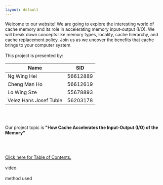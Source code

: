 ```yaml
---
layout: default
---
```

<head>
     <style>
        .centered-table {
            margin-left: auto;
            margin-right: auto;
        }
    </style>
    <script>
   var firstname = sessionStorage.getItem("firstname");
   function greeting() {
      firstname = prompt("What is your first name?");
      var firstname = firstname[0].toUpperCase() + firstname.substring(1);
 document.getElementById('message').innerHTML = 'Hello ' + firstname + '!' + ' Welcome to our project!';
}
function checkFirstVisit() {
     // var isFirstVisit = localStorage.getItem('firstVisit'); 
      if (firstname === null || firstname === undefined) {greeting()
      } else {
        alert("Welcome back, " + firstname +"!");
      }
    }
  </script>
</head>
    
<body onload='checkFirstVisit();'>
 <div id="message"></div>

<div class="bodytext"><div class="middle">
Welcome to our website! We are going to explore the interesting world of cache memory and its role in accelerating memory input-output (I/O). We will break down concepts like memory types, locality, cache hierarchy, and cache replacement policy. Join us as we uncover the benefits that cache brings to your computer system. 
<br/><br/>This project is presented by: <br/>
  <div class="centered-table">
    <table>
    <thead>
      <tr>
        <th><b>Name</b></th>
        <th><b>SID</b></th>
      </tr>
    </thead>
    <tbody>
      <tr>
        <td>Ng Wing Hei</td>
        <td>56612889</td>
      </tr>
      <tr>
        <td>Cheng Man Ho</td>
        <td>56612619</td>
      </tr>
      <tr>
        <td>Lo Wing Sze</td>
        <td>55678893</td>
      </tr>
      <tr>
        <td>Velez Hans Josef Tuble</td>
        <td>56203178</td>
      </tr>
    </tbody>
 </table>
</div>

<br/><br/>

Our project topic is <b>"How Cache Accelerates the Input-Output (I/O) of the Memory"</b>

<br/><br/>

<a href="https://cs1102proj-cache.github.io/CS1102/table_of_contents.html">Click here for <u>Table of Contents.</u></a>
<br/><br/>
video
<br/><br/>
method used
